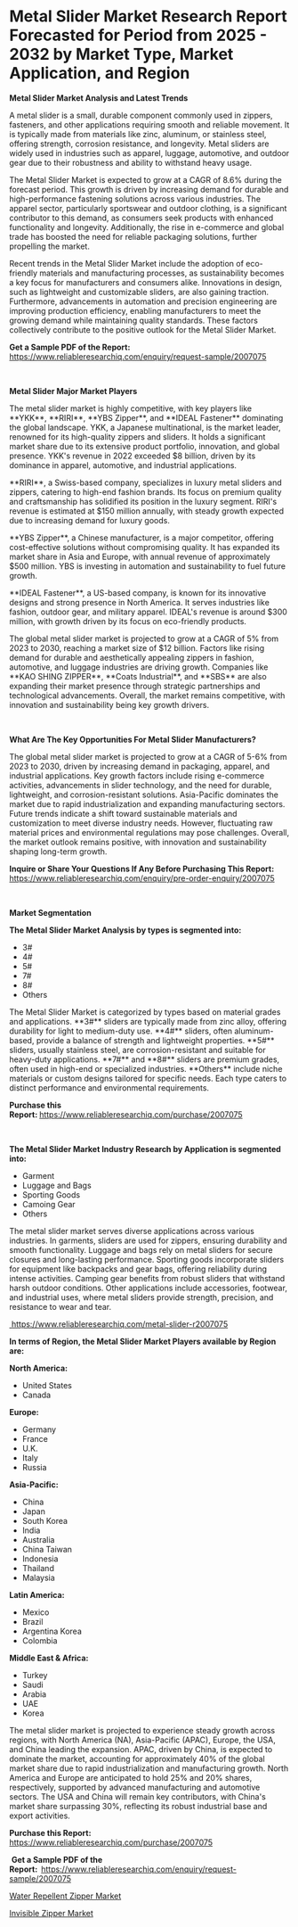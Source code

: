 <p><h1>Metal Slider Market Research Report Forecasted for Period from 2025 -  2032 by Market Type, Market Application, and Region</h1></p><p><strong>Metal Slider Market Analysis and Latest Trends</strong></p>
<p><p>A metal slider is a small, durable component commonly used in zippers, fasteners, and other applications requiring smooth and reliable movement. It is typically made from materials like zinc, aluminum, or stainless steel, offering strength, corrosion resistance, and longevity. Metal sliders are widely used in industries such as apparel, luggage, automotive, and outdoor gear due to their robustness and ability to withstand heavy usage.</p><p>The Metal Slider Market is expected to grow at a CAGR of 8.6% during the forecast period. This growth is driven by increasing demand for durable and high-performance fastening solutions across various industries. The apparel sector, particularly sportswear and outdoor clothing, is a significant contributor to this demand, as consumers seek products with enhanced functionality and longevity. Additionally, the rise in e-commerce and global trade has boosted the need for reliable packaging solutions, further propelling the market.</p><p>Recent trends in the Metal Slider Market include the adoption of eco-friendly materials and manufacturing processes, as sustainability becomes a key focus for manufacturers and consumers alike. Innovations in design, such as lightweight and customizable sliders, are also gaining traction. Furthermore, advancements in automation and precision engineering are improving production efficiency, enabling manufacturers to meet the growing demand while maintaining quality standards. These factors collectively contribute to the positive outlook for the Metal Slider Market.</p></p>
<p><strong>Get a Sample PDF of the Report:&nbsp;</strong> <a href="https://www.reliableresearchiq.com/enquiry/request-sample/2007075?utm_campaign=1144&utm_medium=2&utm_source=Github&utm_content=ia&utm_term=25012025&utm_id=metal-slider">https://www.reliableresearchiq.com/enquiry/request-sample/2007075</a></p>
<p>&nbsp;</p>
<p><strong>Metal Slider Major Market Players</strong></p>
<p><p>The metal slider market is highly competitive, with key players like **YKK**, **RIRI**, **YBS Zipper**, and **IDEAL Fastener** dominating the global landscape. YKK, a Japanese multinational, is the market leader, renowned for its high-quality zippers and sliders. It holds a significant market share due to its extensive product portfolio, innovation, and global presence. YKK's revenue in 2022 exceeded $8 billion, driven by its dominance in apparel, automotive, and industrial applications.</p><p>**RIRI**, a Swiss-based company, specializes in luxury metal sliders and zippers, catering to high-end fashion brands. Its focus on premium quality and craftsmanship has solidified its position in the luxury segment. RIRI's revenue is estimated at $150 million annually, with steady growth expected due to increasing demand for luxury goods.</p><p>**YBS Zipper**, a Chinese manufacturer, is a major competitor, offering cost-effective solutions without compromising quality. It has expanded its market share in Asia and Europe, with annual revenue of approximately $500 million. YBS is investing in automation and sustainability to fuel future growth.</p><p>**IDEAL Fastener**, a US-based company, is known for its innovative designs and strong presence in North America. It serves industries like fashion, outdoor gear, and military apparel. IDEAL's revenue is around $300 million, with growth driven by its focus on eco-friendly products.</p><p>The global metal slider market is projected to grow at a CAGR of 5% from 2023 to 2030, reaching a market size of $12 billion. Factors like rising demand for durable and aesthetically appealing zippers in fashion, automotive, and luggage industries are driving growth. Companies like **KAO SHING ZIPPER**, **Coats Industrial**, and **SBS** are also expanding their market presence through strategic partnerships and technological advancements. Overall, the market remains competitive, with innovation and sustainability being key growth drivers.</p></p>
<p>&nbsp;</p>
<p><strong>What Are The Key Opportunities For Metal Slider Manufacturers?</strong></p>
<p><p>The global metal slider market is projected to grow at a CAGR of 5-6% from 2023 to 2030, driven by increasing demand in packaging, apparel, and industrial applications. Key growth factors include rising e-commerce activities, advancements in slider technology, and the need for durable, lightweight, and corrosion-resistant solutions. Asia-Pacific dominates the market due to rapid industrialization and expanding manufacturing sectors. Future trends indicate a shift toward sustainable materials and customization to meet diverse industry needs. However, fluctuating raw material prices and environmental regulations may pose challenges. Overall, the market outlook remains positive, with innovation and sustainability shaping long-term growth.</p></p>
<p><strong>Inquire or Share Your Questions If Any Before Purchasing This Report:</strong> <a href="https://www.reliableresearchiq.com/enquiry/pre-order-enquiry/2007075?utm_campaign=1144&utm_medium=2&utm_source=Github&utm_content=ia&utm_term=25012025&utm_id=metal-slider">https://www.reliableresearchiq.com/enquiry/pre-order-enquiry/2007075</a></p>
<p>&nbsp;</p>
<p><strong>Market Segmentation</strong></p>
<p><strong>The Metal Slider Market Analysis by types is segmented into:</strong></p>
<p><ul><li>3#</li><li>4#</li><li>5#</li><li>7#</li><li>8#</li><li>Others</li></ul></p>
<p><p>The Metal Slider Market is categorized by types based on material grades and applications. **3#** sliders are typically made from zinc alloy, offering durability for light to medium-duty use. **4#** sliders, often aluminum-based, provide a balance of strength and lightweight properties. **5#** sliders, usually stainless steel, are corrosion-resistant and suitable for heavy-duty applications. **7#** and **8#** sliders are premium grades, often used in high-end or specialized industries. **Others** include niche materials or custom designs tailored for specific needs. Each type caters to distinct performance and environmental requirements.</p></p>
<p><strong>Purchase this Report:&nbsp;</strong><a href="https://www.reliableresearchiq.com/purchase/2007075?utm_campaign=1144&utm_medium=2&utm_source=Github&utm_content=ia&utm_term=25012025&utm_id=metal-slider">https://www.reliableresearchiq.com/purchase/2007075</a></p>
<p>&nbsp;</p>
<p><strong>The Metal Slider Market Industry Research by Application is segmented into:</strong></p>
<p><ul><li>Garment</li><li>Luggage and Bags</li><li>Sporting Goods</li><li>Camoing Gear</li><li>Others</li></ul></p>
<p><p>The metal slider market serves diverse applications across various industries. In garments, sliders are used for zippers, ensuring durability and smooth functionality. Luggage and bags rely on metal sliders for secure closures and long-lasting performance. Sporting goods incorporate sliders for equipment like backpacks and gear bags, offering reliability during intense activities. Camping gear benefits from robust sliders that withstand harsh outdoor conditions. Other applications include accessories, footwear, and industrial uses, where metal sliders provide strength, precision, and resistance to wear and tear.</p></p>
<p><a href="https://www.reliableresearchiq.com/metal-slider-r2007075?utm_campaign=1144&utm_medium=2&utm_source=Github&utm_content=ia&utm_term=25012025&utm_id=metal-slider">&nbsp;https://www.reliableresearchiq.com/metal-slider-r2007075</a></p>
<p><strong>In terms of Region, the Metal Slider Market Players available by Region are:</strong></p>
<p>
    <p> <strong> North America: </strong>
        <ul>
            <li>United States</li>
            <li>Canada</li>
        </ul>
        </p> 
    <p> <strong> Europe: </strong>
        <ul>
            <li>Germany</li>
            <li>France</li>
            <li>U.K.</li>
            <li>Italy</li>
            <li>Russia</li>
        </ul>
        </p> 
    <p> <strong> Asia-Pacific: </strong>
        <ul>
            <li>China</li>
            <li>Japan</li>
            <li>South Korea</li>
            <li>India</li>
            <li>Australia</li>
            <li>China Taiwan</li>
            <li>Indonesia</li>
            <li>Thailand</li>
            <li>Malaysia</li>
        </ul>
        </p> 
    <p> <strong> Latin America: </strong>
        <ul>
            <li>Mexico</li>
            <li>Brazil</li>
            <li>Argentina Korea</li>
            <li>Colombia</li>
        </ul>
        </p> 
    <p> <strong> Middle East & Africa: </strong>
        <ul>
            <li>Turkey</li>
            <li>Saudi</li>
            <li>Arabia</li>
            <li>UAE</li>
            <li>Korea</li>
        </ul>
    </p>
    </p>
<p><p>The metal slider market is projected to experience steady growth across regions, with North America (NA), Asia-Pacific (APAC), Europe, the USA, and China leading the expansion. APAC, driven by China, is expected to dominate the market, accounting for approximately 40% of the global market share due to rapid industrialization and manufacturing growth. North America and Europe are anticipated to hold 25% and 20% shares, respectively, supported by advanced manufacturing and automotive sectors. The USA and China will remain key contributors, with China's market share surpassing 30%, reflecting its robust industrial base and export activities.</p></p>
<p><strong>Purchase this Report: </strong><a href="https://www.reliableresearchiq.com/purchase/2007075?utm_campaign=1144&utm_medium=2&utm_source=Github&utm_content=ia&utm_term=25012025&utm_id=metal-slider">https://www.reliableresearchiq.com/purchase/2007075</a></p>
<p>&nbsp;<strong>Get a Sample PDF of the Report:&nbsp;&nbsp;</strong><a href="https://www.reliableresearchiq.com/enquiry/request-sample/2007075?utm_campaign=1144&utm_medium=2&utm_source=Github&utm_content=ia&utm_term=25012025&utm_id=metal-slider">https://www.reliableresearchiq.com/enquiry/request-sample/2007075</a></p>
<p><strong></strong></p>
<p><p><a href="https://github.com/itayjedhe/Market-Research-Report-List-1/blob/main/water-repellent-zipper-market.md?utm_campaign=1144&utm_medium=2&utm_source=Github&utm_content=ia&utm_term=25012025&utm_id=metal-slider">Water Repellent Zipper Market</a></p><p><a href="https://github.com/aksayvoogdt/Market-Research-Report-List-1/blob/main/invisible-zipper-market.md?utm_campaign=1144&utm_medium=2&utm_source=Github&utm_content=ia&utm_term=25012025&utm_id=metal-slider">Invisible Zipper Market</a></p></p>